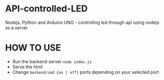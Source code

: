 # API-controlled-LED
Nodejs, Python and Arduino UNO - controlling led through api using nodejs as a server

# HOW TO USE
- Run the backend server `node index.js`
- Serve the html
- Change `backend/cmd {on | off}` ports depending on your selected port
